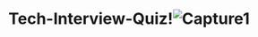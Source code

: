 # Tech-Interview-Quiz!![Capture1](https://user-images.githubusercontent.com/84740306/151741581-9f95ece8-0c3e-4805-a805-b84d91caad5a.PNG)

